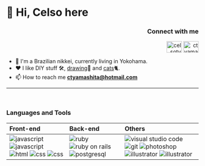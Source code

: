 <h1>👋 Hi, Celso here</h1>

<h3 align="right">Connect with me</h3>
<p align="right">
<a href="https://linkedin.com/in/celsoty" target="blank"><img align="center" src="https://raw.githubusercontent.com/rahuldkjain/github-profile-readme-generator/master/src/images/icons/Social/linked-in-alt.svg" alt="celsoty" height="30" width="40" /></a>
<a href="https://instagram.com/ctyamashita" target="blank"><img align="center" src="https://raw.githubusercontent.com/rahuldkjain/github-profile-readme-generator/master/src/images/icons/Social/instagram.svg" alt="ctyamashita" height="30" width="40" /></a>
</p>


- 👤 I'm a Brazilian nikkei, currently living in Yokohama.
- ❤️‍ I like DIY stuff 🛠️, <a href="https://www.deviantart.com/74qx">drawing</a>🎨 and <a href="https://instagram.com/kyuuko_cat_adventures">cats</a>🐈.
- 📫 How to reach me **ctyamashita@hotmail.com**

---
<br>

<h3 align="left">Languages and Tools</h3>
  
| Front-end | Back-end | Others |
| :--- | :--- | :--- |
| <img src="https://img.shields.io/badge/JavaScript-F7DF1E?style=for-the-badge&logo=javascript&logoColor=black" alt="javascript" /> <img src="https://img.shields.io/badge/Stimulus-77E8B9?style=for-the-badge&logo=stimulus&logoColor=black" alt="javascript" /> <img src="https://img.shields.io/badge/HTML5-E34F26?style=for-the-badge&logo=html5&logoColor=white" alt="html" /> <img src="https://img.shields.io/badge/CSS3-1572B6?style=for-the-badge&logo=css3&logoColor=white" alt="css" /> <img src="https://img.shields.io/badge/Bootstrap-7952B3?style=for-the-badge&logo=bootstrap&logoColor=white" alt="css" /> | <img src="https://img.shields.io/badge/Ruby-CC342D?style=for-the-badge&logo=ruby&logoColor=white" alt="ruby" /> <img src="https://img.shields.io/badge/Ruby_on_Rails-CC0000?style=for-the-badge&logo=ruby-on-rails&logoColor=white" alt="ruby on rails" /> <img src="https://img.shields.io/badge/PostgreSQL-316192?style=for-the-badge&logo=postgresql&logoColor=white" alt="postgresql" /> | <img src="https://img.shields.io/badge/Visual_Studio_Code-0078D4?style=for-the-badge&logo=visual%20studio%20code&logoColor=white" alt="visual studio code" /> <img src="https://img.shields.io/badge/GIT-E44C30?style=for-the-badge&logo=git&logoColor=white" alt="git" /> <img src="https://img.shields.io/badge/Photoshop-0672CB?style=for-the-badge&logo=adobephotoshop&logoColor=white" alt="photoshop" /> <img src="https://img.shields.io/badge/Illustrator-FF9A00?style=for-the-badge&logo=adobeillustrator&logoColor=white" alt="illustrator" /> <img src="https://img.shields.io/badge/InDesign-FF3366?style=for-the-badge&logo=adobeindesign&logoColor=white" alt="illustrator" /> |
